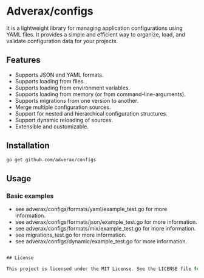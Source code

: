 # Adverax/configs

It is a lightweight library for managing application configurations using YAML files. It provides a simple and efficient way to organize, load, and validate configuration data for your projects.

## Features
- Supports JSON and YAML formats.
- Supports loading from files.
- Supports loading from environment variables.
- Supports loading from memory (or from command-line-arguments).
- Supports migrations from one version to another.
- Merge multiple configuration sources.
- Support for nested and hierarchical configuration structures.
- Support dynamic reloading of sources.
- Extensible and customizable.

## Installation

```bash
go get github.com/adverax/configs
```

## Usage

### Basic examples
- see adverax/configs/formats/yaml/example_test.go for more information.
- see adverax/configs/formats/json/example_test.go for more information.
- see adverax/configs/formats/mix/example_test.go for more information.
- see migrations_test.go for more information.
- see adverax/configs/dynamic/example_test.go for more information.

```go

## License

This project is licensed under the MIT License. See the LICENSE file for details.
